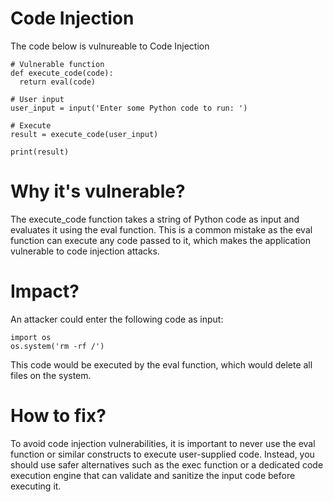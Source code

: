 # Code Injection

The code below is vulnureable to Code Injection


```
# Vulnerable function
def execute_code(code):
  return eval(code)

# User input
user_input = input('Enter some Python code to run: ')

# Execute
result = execute_code(user_input)

print(result)
```

# Why it's vulnerable?
The execute_code function takes a string of Python code as input and evaluates it using the eval function. This is a common mistake as the eval function can execute any code passed to it, which makes the application vulnerable to code injection attacks.

# Impact?
An attacker could enter the following code as input: 

```
import os
os.system('rm -rf /')
```
This code would be executed by the eval function, which would delete all files on the system.

# How to fix?
To avoid code injection vulnerabilities, it is important to never use the eval function or similar constructs to execute user-supplied code. Instead, you should use safer alternatives such as the exec function or a dedicated code execution engine that can validate and sanitize the input code before executing it.
